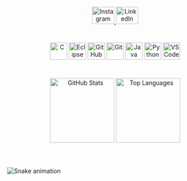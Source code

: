 <br clear="both" />

<div align="center">
  <a href="https://www.instagram.com/zorahmoon" target="_blank">
    <img src="https://raw.githubusercontent.com/maurodesouza/profile-readme-generator/master/src/assets/icons/social/instagram/default.svg" width="52" height="40" alt="Instagram" />
  </a>
  <a href="https://www.linkedin.com/in/zorahmoon" target="_blank">
    <img src="https://raw.githubusercontent.com/maurodesouza/profile-readme-generator/master/src/assets/icons/social/linkedin/default.svg" width="52" height="40" alt="LinkedIn" />
  </a>
</div>

###

<br clear="both" />

<div align="center">
  <img src="https://skillicons.dev/icons?i=c" height="40" alt="C" />
  <img src="https://skillicons.dev/icons?i=eclipse" height="40" alt="Eclipse IDE" />
  <img src="https://skillicons.dev/icons?i=github" height="40" alt="GitHub" />
  <img src="https://skillicons.dev/icons?i=git" height="40" alt="Git" />
  <img src="https://skillicons.dev/icons?i=java" height="40" alt="Java" />
  <img src="https://skillicons.dev/icons?i=py" height="40" alt="Python" />
  <img src="https://skillicons.dev/icons?i=vscode" height="40" alt="VS Code" />
</div>

###

<br clear="both" />

<div align="center">
  <img src="https://github-readme-stats.vercel.app/api?username=zorahmoon&show_icons=true&include_all_commits=true&count_private=true&theme=dracula&hide_border=false" height="150" alt="GitHub Stats" />
  <img src="https://github-readme-stats.vercel.app/api/top-langs?username=zorahmoon&layout=compact&card_width=320&langs_count=5&theme=dracula&hide_border=false" height="150" alt="Top Languages" />
</div>

###

<br clear="both" />

<!-- Link para a cobrinha com fundo escuro -->
![Snake animation](https://github.com/zorahmoon/zorahmoon/blob/main/dist/github-contribution-grid-snake-dark.svg)

